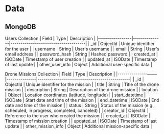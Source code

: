 # Data

## MongoDB
Users Collection
| Field           | Type          | Description                          |
|-----------------|---------------|--------------------------------------|
| _id             | ObjectId      | Unique identifier for the user       |
| username        | String        | User's username                      |
| email           | String        | User's email address                 |
| password_hash   | String        | Hashed password                      |
| created_at      | ISODate       | Timestamp of user creation           |
| updated_at      | ISODate       | Timestamp of last update             |
| other_user_info | Object        | Additional user-specific data        |

Drone Missions Collection
| Field              | Type          | Description                                   |
|--------------------|---------------|-----------------------------------------------|
| _id                | ObjectId      | Unique identifier for the mission             |
| title              | String        | Title of the drone mission                    |
| description        | String        | Description of the drone mission              |
| location           | Object        | Location coordinates (latitude, longitude)    |
| start_datetime     | ISODate       | Start date and time of the mission            |
| end_datetime       | ISODate       | End date and time of the mission              |
| status             | String        | Status of the mission (e.g., scheduled, in progress, completed, canceled) |
| creator_id         | ObjectId      | Reference to the user who created the mission |
| created_at         | ISODate       | Timestamp of mission creation                 |
| updated_at         | ISODate       | Timestamp of last update                      |
| other_mission_info | Object        | Additional mission-specific data              |